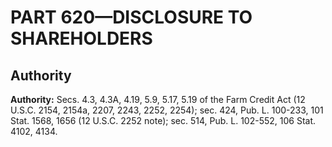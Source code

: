 # PART 620—DISCLOSURE TO SHAREHOLDERS


## Authority

**Authority:** Secs. 4.3, 4.3A, 4.19, 5.9, 5.17, 5.19 of the Farm Credit Act (12 U.S.C. 2154, 2154a, 2207, 2243, 2252, 2254); sec. 424, Pub. L. 100-233, 101 Stat. 1568, 1656 (12 U.S.C. 2252 note); sec. 514, Pub. L. 102-552, 106 Stat. 4102, 4134.








